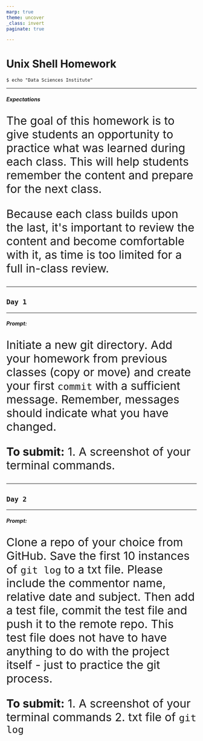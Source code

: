 ```yaml
---
marp: true
theme: uncover
_class: invert
paginate: true

---
```

<style>
    p {
        text-align: left;
        font-size: 30px
    }
    ul {
        margin: 0;
        font-size: 30px;
    }
    table {
        font-size: 30px;
    }
    ol {
        margin: 0;
        font-size: 30px;
    }
</style>


# **Unix Shell Homework**
```console
$ echo "Data Sciences Institute"
```

---
##### **Expectations**
The goal of this homework is to give students an opportunity to practice what was learned during each class. This will help students remember the content and prepare for the next class.

Because each class builds upon the last, it's important to review the content and become comfortable with it, as time is too limited for a full in-class review.


---
<!--_color: white -->
<!--_backgroundColor: #f4a534 -->
## `Day 1`

---
##### **Prompt:**
Initiate a new git directory. Add your homework from previous classes (copy or move) and create your first `commit` with a sufficient message. Remember, messages should indicate what you have changed.

**To submit:**
    1. A screenshot of your terminal commands.

---
<!--_color: white -->
<!--_backgroundColor: #f4a534 -->
## `Day 2`

---
##### **Prompt:**
Clone a repo of your choice from GitHub. Save the first 10 instances of `git log` to a txt file. Please include the commentor name, relative date and subject. Then add a test file, commit the test file and push it to the remote repo. This test file does not have to have anything to do with the project itself - just to practice the git process.

**To submit:**
    1. A screenshot of your terminal commands
    2. txt file of `git log`
